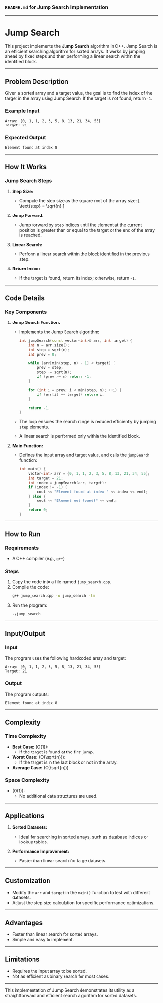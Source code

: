 ### `README.md` for Jump Search Implementation

---

# **Jump Search**

This project implements the **Jump Search** algorithm in C++. Jump Search is an efficient searching algorithm for sorted arrays. It works by jumping ahead by fixed steps and then performing a linear search within the identified block.

---

## **Problem Description**

Given a sorted array and a target value, the goal is to find the index of the target in the array using Jump Search. If the target is not found, return `-1`.

### **Example Input**

```plaintext
Array: [0, 1, 1, 2, 3, 5, 8, 13, 21, 34, 55]
Target: 21
```

### **Expected Output**

```plaintext
Element found at index 8
```

---

## **How It Works**

### **Jump Search Steps**

1. **Step Size:**
   - Compute the step size as the square root of the array size:
     \[
     \text{step} = \sqrt{n}
     \]

2. **Jump Forward:**
   - Jump forward by `step` indices until the element at the current position is greater than or equal to the target or the end of the array is reached.

3. **Linear Search:**
   - Perform a linear search within the block identified in the previous step.

4. **Return Index:**
   - If the target is found, return its index; otherwise, return `-1`.

---

## **Code Details**

### **Key Components**

1. **Jump Search Function:**
   - Implements the Jump Search algorithm:
     ```cpp
     int jumpSearch(const vector<int>& arr, int target) {
         int n = arr.size();
         int step = sqrt(n);
         int prev = 0;

         while (arr[min(step, n) - 1] < target) {
             prev = step;
             step += sqrt(n);
             if (prev >= n) return -1;
         }

         for (int i = prev; i < min(step, n); ++i) {
             if (arr[i] == target) return i;
         }

         return -1;
     }
     ```

   - The loop ensures the search range is reduced efficiently by jumping `step` elements.
   - A linear search is performed only within the identified block.

2. **Main Function:**
   - Defines the input array and target value, and calls the `jumpSearch` function:
     ```cpp
     int main() {
         vector<int> arr = {0, 1, 1, 2, 3, 5, 8, 13, 21, 34, 55};
         int target = 21;
         int index = jumpSearch(arr, target);
         if (index != -1) {
             cout << "Element found at index " << index << endl;
         } else {
             cout << "Element not found!" << endl;
         }
         return 0;
     }
     ```

---

## **How to Run**

### **Requirements**
- A C++ compiler (e.g., `g++`)

### **Steps**
1. Copy the code into a file named `jump_search.cpp`.
2. Compile the code:
   ```bash
   g++ jump_search.cpp -o jump_search -lm
   ```
3. Run the program:
   ```bash
   ./jump_search
   ```

---

## **Input/Output**

### **Input**
The program uses the following hardcoded array and target:
```plaintext
Array: [0, 1, 1, 2, 3, 5, 8, 13, 21, 34, 55]
Target: 21
```

### **Output**
The program outputs:
```plaintext
Element found at index 8
```

---

## **Complexity**

### **Time Complexity**
- **Best Case:** \(O(1)\):  
  - If the target is found at the first jump.
- **Worst Case:** \(O(\sqrt{n})\):  
  - If the target is in the last block or not in the array.
- **Average Case:** \(O(\sqrt{n})\)

### **Space Complexity**
- \(O(1)\):  
  - No additional data structures are used.

---

## **Applications**

1. **Sorted Datasets:**
   - Ideal for searching in sorted arrays, such as database indices or lookup tables.

2. **Performance Improvement:**
   - Faster than linear search for large datasets.

---

## **Customization**

- Modify the `arr` and `target` in the `main()` function to test with different datasets.
- Adjust the step size calculation for specific performance optimizations.

---

## **Advantages**

- Faster than linear search for sorted arrays.
- Simple and easy to implement.

---

## **Limitations**

- Requires the input array to be sorted.
- Not as efficient as binary search for most cases.

---

This implementation of Jump Search demonstrates its utility as a straightforward and efficient search algorithm for sorted datasets.